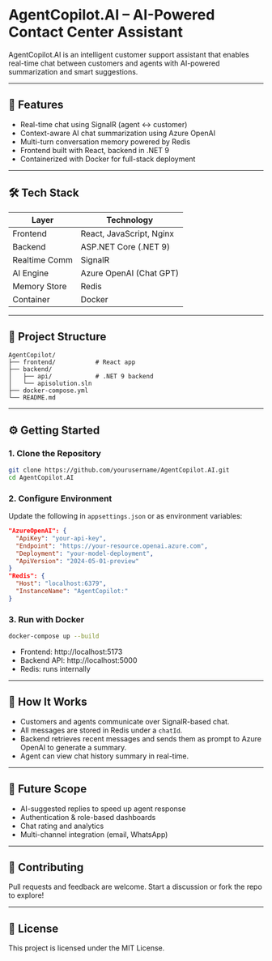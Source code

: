 
# AgentCopilot.AI – AI-Powered Contact Center Assistant

AgentCopilot.AI is an intelligent customer support assistant that enables real-time chat between customers and agents with AI-powered summarization and smart suggestions.

---

## 🚀 Features

- Real-time chat using SignalR (agent ↔ customer)
- Context-aware AI chat summarization using Azure OpenAI
- Multi-turn conversation memory powered by Redis
- Frontend built with React, backend in .NET 9
- Containerized with Docker for full-stack deployment

---

## 🛠️ Tech Stack

| Layer         | Technology                |
|---------------|----------------------------|
| Frontend      | React, JavaScript, Nginx   |
| Backend       | ASP.NET Core (.NET 9)      |
| Realtime Comm | SignalR                    |
| AI Engine     | Azure OpenAI (Chat GPT)    |
| Memory Store  | Redis                      |
| Container     | Docker                     |

---

## 📁 Project Structure

```
AgentCopilot/
├── frontend/           # React app
├── backend/
│   ├── api/            # .NET 9 backend
│   └── apisolution.sln
├── docker-compose.yml
└── README.md
```

---

## ⚙️ Getting Started

### 1. Clone the Repository

```bash
git clone https://github.com/yourusername/AgentCopilot.AI.git
cd AgentCopilot.AI
```

### 2. Configure Environment

Update the following in `appsettings.json` or as environment variables:

```json
"AzureOpenAI": {
  "ApiKey": "your-api-key",
  "Endpoint": "https://your-resource.openai.azure.com",
  "Deployment": "your-model-deployment",
  "ApiVersion": "2024-05-01-preview"
}
"Redis": {
  "Host": "localhost:6379",
  "InstanceName": "AgentCopilot:"
}
```

### 3. Run with Docker

```bash
docker-compose up --build
```

- Frontend: http://localhost:5173  
- Backend API: http://localhost:5000  
- Redis: runs internally

---

## 🧠 How It Works

- Customers and agents communicate over SignalR-based chat.
- All messages are stored in Redis under a `chatId`.
- Backend retrieves recent messages and sends them as prompt to Azure OpenAI to generate a summary.
- Agent can view chat history summary in real-time.

---

## 📝 Future Scope

- AI-suggested replies to speed up agent response
- Authentication & role-based dashboards
- Chat rating and analytics
- Multi-channel integration (email, WhatsApp)

---

## 🤝 Contributing

Pull requests and feedback are welcome. Start a discussion or fork the repo to explore!

---

## 📄 License

This project is licensed under the MIT License.
